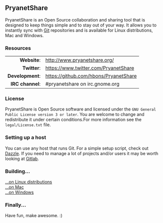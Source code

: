 ## PryanetShare

PryanetShare is an Open Source collaboration and sharing tool that is designed to keep things simple and to stay out of your way. It allows you to instantly sync with [Git](http://www.git-scm.org/) repositories and is available for Linux distributions, Mac and Windows.


### Resources

|                    |                                                   |
|-------------------:|:--------------------------------------------------|
|       **Website**: | http://www.pryanetshare.org/                      |
|       **Twitter**: | https://www.twitter.com/PryanetShare              |
|   **Development**: | https://github.com/hbons/PryanetShare             |
|   **IRC channel**: | #pryanetshare on irc.gnome.org                    |


### License

PryanetShare is Open Source software and licensed under the `GNU General Public License version 3 or later`. You are welcome to change and redistribute it under certain conditions.For more information see the `legal/License.txt` file.


### Setting up a host

You can use any host that runs Git. For a simple setup script, check out [Dazzle](https://github.com/hbons/Dazzle). If you need to manage a lot of projects and/or users it may be worth looking at [Gitlab](http://www.gitlabhq.com).


### Building...

[...on Linux distributions](https://github.com/hbons/PryanetShare/blob/master/PryanetShare/Linux/README.md)  
[...on Mac](https://github.com/hbons/PryanetShare/blob/master/PryanetShare/Mac/README.md)  
[...on Windows](https://github.com/hbons/PryanetShare/blob/master/PryanetShare/Windows/README.md)  


### Finally...

Have fun, make awesome. :)

